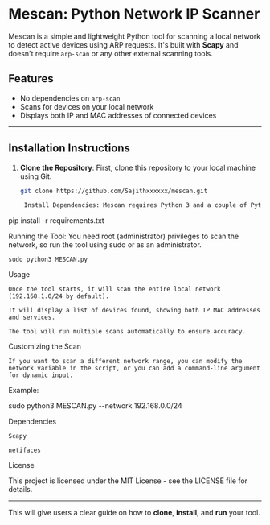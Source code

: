 # Mescan: Python Network IP Scanner

Mescan is a simple and lightweight Python tool for scanning a local network to detect active devices using ARP requests. It's built with **Scapy** and doesn't require `arp-scan` or any other external scanning tools.

## Features
- No dependencies on `arp-scan`
- Scans for devices on your local network
- Displays both IP and MAC addresses of connected devices

---

## **Installation Instructions**

1. **Clone the Repository**:
   First, clone this repository to your local machine using Git.

   ```bash
   git clone https://github.com/Sajithxxxxxx/mescan.git

    Install Dependencies: Mescan requires Python 3 and a couple of Python libraries to run. You can install the dependencies using pip.

pip install -r requirements.txt

Running the Tool: You need root (administrator) privileges to scan the network, so run the tool using sudo or as an administrator.

    sudo python3 MESCAN.py

Usage

    Once the tool starts, it will scan the entire local network (192.168.1.0/24 by default).

    It will display a list of devices found, showing both IP MAC addresses and services.

    The tool will run multiple scans automatically to ensure accuracy.

Customizing the Scan

    If you want to scan a different network range, you can modify the network variable in the script, or you can add a command-line argument for dynamic input.

Example:

sudo python3 MESCAN.py --network 192.168.0.0/24

Dependencies

    Scapy

    netifaces

License

This project is licensed under the MIT License - see the LICENSE file for details.


---

This will give users a clear guide on how to **clone**, **install**, and **run** your tool.
